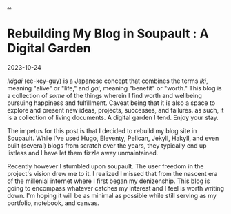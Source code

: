
**[..](/)**

# Rebuilding My Blog in Soupault : A Digital Garden

<time id ="post-date">2023-10-24</time>


*Ikigai* (ee-key-guy) is a Japanese concept that combines the terms *iki*, meaning "alive" or "life," and *gai*, meaning "benefit" or "worth." This blog is a collection of *some* of the things wherein I find worth and wellbeing pursuing happiness and fulfillment. Caveat being that it is also a space to explore and present new ideas, projects, successes, and failures. as such, it is a collection of living documents. A digital garden I tend. Enjoy your stay.

The impetus for this post is that I decided to rebuild my blog site in Soupault. While I've used Hugo, Eleventy, Pelican, Jekyll, Hakyll, and even built (several) blogs from scratch over the years, they typically end up listless and I have let them fizzle away unmaintained. 

Recently however I stumbled upon soupault. The user freedom in the project's vision drew me to it. I realized I missed that from the nascent era of the millenial internet where I first began my denizenship. This blog is going to encompass whatever catches my interest and I feel is worth writing down. I'm hoping it will be as minimal as possible while still serving as my portfolio, notebook, and canvas.




